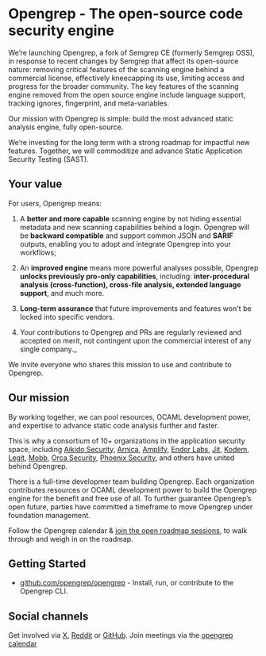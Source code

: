 # Opengrep - The open-source code security engine

We’re launching Opengrep, a fork of Semgrep CE (formerly Semgrep OSS), in response to recent changes by Semgrep that affect its open-source nature: removing critical features of the scanning engine behind a commercial license, effectively kneecapping its use, limiting access and progress for the broader community. The key features of the scanning engine removed from the open source engine include language support, tracking ignores, fingerprint, and meta-variables.

Our mission with Opengrep is simple: build the most advanced static analysis engine, fully open-source. 

We’re investing for the long term with a strong roadmap for impactful new features. Together, we will commoditize and advance Static Application Security Testing (SAST).

## Your value
For users, Opengrep means:
1. A **better and more capable** scanning engine by not hiding essential metadata and new scanning capabilities behind a login. Opengrep will be **backward compatible** and support common JSON and **SARIF** outputs, enabling you to adopt and integrate Opengrep into your workflows;

2. An **improved engine** means more powerful analyses possible, Opengrep **unlocks previously pro-only capabilities**, including: **inter-procedural analysis (cross-function), cross-file analysis, extended language support**, and much more.

3. **Long-term assurance** that future improvements and features won't be locked into specific vendors.

4. Your contributions to Opengrep and PRs are regularly reviewed and accepted on merit, not contingent upon the commercial interest of any single company._

We invite everyone who shares this mission to use and contribute to Opengrep. 

## Our mission
By working together, we can pool resources, OCAML development power, and expertise to advance static code analysis further and faster.

This is why a consortium of 10+ organizations in the application security space, including [Aikido Security](https://www.aikido.dev/), [Arnica](https://www.arnica.io), [Amplify](https://amplify.security/), [Endor Labs](https://www.endorlabs.com/), [Jit](https://www.jit.io/), [Kodem](https://www.kodemsecurity.com/), [Legit](https://www.legitsecurity.com/), [Mobb](https://www.mobb.ai/), [Orca Security](https://orca.security/), [Phoenix Security](https://phoenix.security/), and others have united behind Opengrep. 


There is a full-time developmer team building Opengrep. Each organization contributes resources or OCAML development power to build the Opengrep engine for the benefit and free use of all. To further guarantee Opengrep’s open future, parties have committed a timeframe to move Opengrep under foundation management.

Follow the Opengrep calendar & [join the open roadmap sessions](https://lu.ma/opengrep?utm=github), to walk through and weigh in on the roadmap.

## Getting Started

- [github.com/opengrep/opengrep](https://github.com/opengrep/opengrep) - Install, run, or contribute to the Opengrep CLI.


## Social channels
Get involved via [X](https://x.com/opengrep), [Reddit](https://www.reddit.com/r/opengrep) or [GitHub](https://github.com/opengrep/opengrep). Join meetings via the [opengrep calendar](https://lu.ma/opengrep?utm=github)
